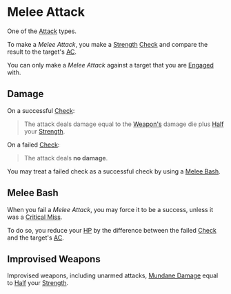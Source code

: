 # Melee Attack

One of the [Attack](Attack.md) types.

To make a *Melee Attack*, you make a [Strength](../../Player%20Characters/The%20Ability%20Scores/Strength.md) [Check](../Core%20Procedures/Check.md) and compare the result to the target's [AC](../../Player%20Characters/Derived%20Statistics/Armor%20Class.md).

You can only make a *Melee Attack* against a target that you are [Engaged](../Conditions/Engaged.md) with.

## Damage

On a successful [Check](../Core%20Procedures/Check.md):

>The attack deals damage equal to the [Weapon's](../../Items%20and%20Gear/Weapons/Weapons.md) damage die plus [Half](../Core%20Procedures/Half.md) your [Strength](../../Player%20Characters/The%20Ability%20Scores/Strength.md).

On a failed [Check](../Core%20Procedures/Check.md):

>The attack deals **no damage**.

You may treat a failed check as a successful check by using a [Melee Bash](Melee%20Attack.md#Melee%20Bash).

## Melee Bash

When you fail a *Melee Attack*, you may force it to be a success, unless it was a [Critical Miss](../Die%20Rolling%20Mechanics/Critical%20Miss.md).

To do so, you reduce your [HP](../../Player%20Characters/Derived%20Statistics/Hit%20Points.md) by the difference between the failed [Check](../Core%20Procedures/Check.md) and the target's [AC](../../Player%20Characters/Derived%20Statistics/Armor%20Class.md).

## Improvised Weapons

Improvised weapons, including unarmed attacks, [Mundane Damage](Damage%20Types/Mundane%20Damage.md) equal to [Half](../Core%20Procedures/Half.md) your [Strength](../../Player%20Characters/The%20Ability%20Scores/Strength.md).
